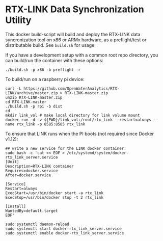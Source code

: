# RTX-LINK Data Synchronization Utility

This docker build-script will build and deploy the RTX-LINK data syncronization tool on x86 or ARMx hardware, as a preflight/test or distributable build. 
See `build.sh` for usage.

If you have a development setup with a common root repo directory, you can build/run the container with these options:
```
./build.sh -p x86 -b preflight -r
```

To build/run on a raspberry pi device:

```
curl -L https://github.com/OpenWaterAnalytics/RTX-LINK/archive/master.zip > RTX-LINK-master.zip
unzip RTX-LINK-master.zip
cd RTX-LINK-master
./build.sh -p rpi -b dist
cd 
mkdir link_vol # make local directory for link volume mount
docker run -d -v ${PWD}/link_vol:/root/rtx_link --restart=always --name rtx_link -p 8585:8585 rtx_link
```

To ensure that LINK runs when the PI boots (not required since Docker v1.12):

```
## write a new service for the LINK docker container:
sudo bash -c 'cat << EOF > /etc/systemd/system/docker-rtx_link_server.service
[Unit]
Description=RTX-LINK container
Requires=docker.service
After=docker.service

[Service]
Restart=always
ExecStart=/usr/bin/docker start -a rtx_link
ExecStop=/usr/bin/docker stop -t 2 rtx_link

[Install]
WantedBy=default.target
EOF'

sudo systemctl daemon-reload
sudo systemctl start docker-rtx_link_server.service
sudo systemctl enable docker-rtx_link_server.service


```
